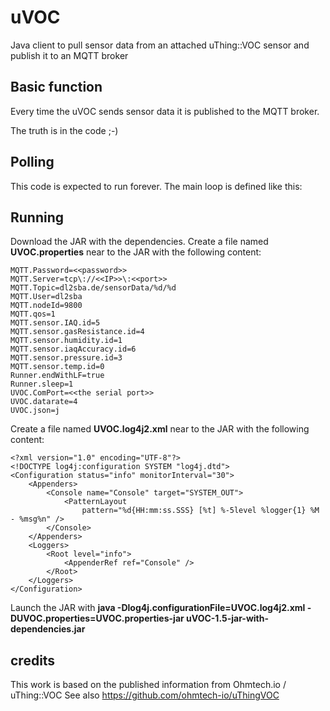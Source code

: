 # uVOC
Java client to pull sensor data from an attached uThing::VOC sensor and publish it to an MQTT broker

## Basic function
Every time the uVOC sends sensor data it is published to the MQTT broker.

The truth is in the code ;-)

## Polling
This code is expected to run forever. The main loop is defined like this:

## Running
Download the JAR with the dependencies.
Create a file named **UVOC.properties** near to the JAR with the following content:
```
MQTT.Password=<<password>>
MQTT.Server=tcp\://<<IP>>\:<<port>>
MQTT.Topic=dl2sba.de/sensorData/%d/%d
MQTT.User=dl2sba
MQTT.nodeId=9800
MQTT.qos=1
MQTT.sensor.IAQ.id=5
MQTT.sensor.gasResistance.id=4
MQTT.sensor.humidity.id=1
MQTT.sensor.iaqAccuracy.id=6
MQTT.sensor.pressure.id=3
MQTT.sensor.temp.id=0
Runner.endWithLF=true
Runner.sleep=1
UVOC.ComPort=<<the serial port>>
UVOC.datarate=4
UVOC.json=j
```
Create a file named **UVOC.log4j2.xml** near to the JAR with the following content:
```
<?xml version="1.0" encoding="UTF-8"?>
<!DOCTYPE log4j:configuration SYSTEM "log4j.dtd">
<Configuration status="info" monitorInterval="30">
	<Appenders>
		<Console name="Console" target="SYSTEM_OUT">
			<PatternLayout
				pattern="%d{HH:mm:ss.SSS} [%t] %-5level %logger{1} %M - %msg%n" />
		</Console>
	</Appenders>
	<Loggers>
		<Root level="info">
			<AppenderRef ref="Console" />
		</Root>
	</Loggers>
</Configuration>
```


Launch the JAR with **java -Dlog4j.configurationFile=UVOC.log4j2.xml -DUVOC.properties=UVOC.properties-jar uVOC-1.5-jar-with-dependencies.jar**

## credits
This work is based on the published information from Ohmtech.io  / uThing::VOC
See also https://github.com/ohmtech-io/uThingVOC
